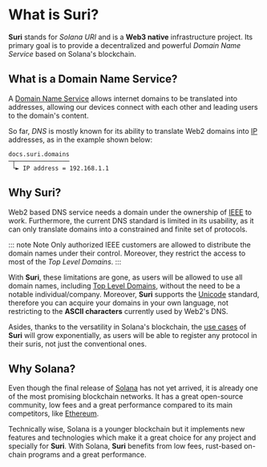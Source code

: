 # What is Suri?

**Suri** stands for _Solana URI_ and is a **Web3 native** infrastructure project. Its primary goal is to provide a
decentralized and powerful _Domain Name Service_ based on Solana's blockchain.

## What is a Domain Name Service?

A [Domain Name Service](https://en.wikipedia.org/wiki/Domain_Name_System) allows internet domains to be translated into
addresses, allowing our devices connect with each other and leading users to the domain's content.

So far, _DNS_ is mostly known for its ability to translate Web2 domains
into [IP](https://en.wikipedia.org/wiki/Internet_Protocol) addresses, as in the example shown below:

```:no-line-numbers
docs.suri.domains
─┬─────────────── 
 └► IP address = 192.168.1.1
```

## Why Suri?

Web2 based DNS service needs a domain under the ownership of [IEEE](https://www.ieee.org/) to work. Furthermore, the
current DNS standard is limited in its usability, as it can only translate domains into a constrained and finite
set of protocols.

::: note Note
Only authorized IEEE customers are allowed to distribute the domain names under their control. Moreover, they restrict
the access to most of the _Top Level Domains_.
:::

With **Suri**, these limitations are gone, as users will be allowed to use all domain names,
including [Top Level Domains][TLD], without the need to be a notable individual/company.
Moreover, **Suri** supports the [Unicode](https://unicode.org/) standard, therefore you can acquire your domains in your
own language, not restricting to the **ASCII characters** currently used by Web2's DNS.

Asides, thanks to the versatility in Solana's blockchain, the [use cases](/en/use-cases) of **Suri** will grow
exponentially, as users will be able to register any protocol in their suris, not just the conventional ones.

## Why Solana?

Even though the final release of [Solana](https://solana.com) has not yet arrived, it is already one of the most
promising blockchain networks. It has a great open-source community, low fees and a great performance compared to its
main competitors, like [Ethereum](https://ethereum.org/).

Technically wise, Solana is a younger blockchain but it implements new features and technologies which make it a great
choice for any project and specially for **Suri**. With Solana, **Suri** benefits from low fees, rust-based on-chain
programs and a great performance.

[TLD]: https://en.wikipedia.org/wiki/Top-level_domain